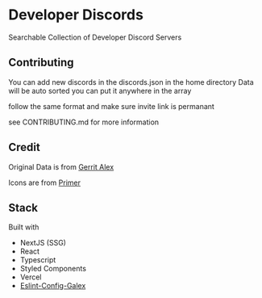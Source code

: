 # Developer Discords

Searchable Collection of Developer Discord Servers

## Contributing

You can add new discords in the discords.json in the home directory Data will be auto
sorted you can put it anywhere in the array

follow the same format and make sure invite link is permanant

see CONTRIBUTING.md for more information

## Credit

Original Data is from
[Gerrit Alex](https://github.com/ljosberinn/awesome-dev-discord)

Icons are from [Primer](https://primer.style/octicons/)

## Stack

Built with

-   NextJS (SSG)
-   React
-   Typescript
-   Styled Components
-   Vercel
-   [Eslint-Config-Galex](https://github.com/ljosberinn/eslint-config-galex)
